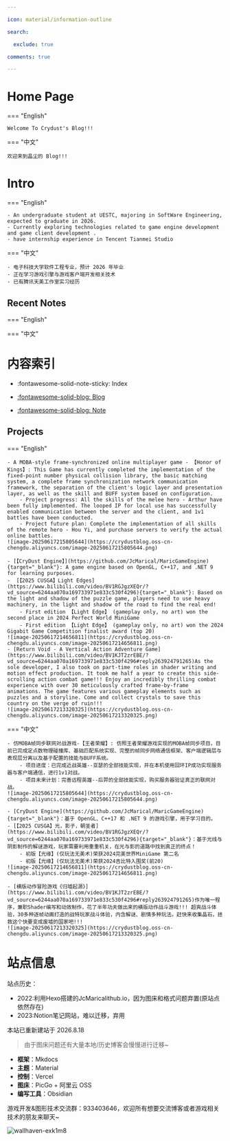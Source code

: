 ```yaml
---

icon: material/information-outline

search:

  exclude: true

comments: true

---
```


# Home Page
=== "English"

	Welcome To Crydust's Blog!!!

=== "中文"

	欢迎来到晶尘的 Blog!!!
# Intro
=== "English"

    - An undergraduate student at UESTC, majoring in SoftWare Engineering, expected to graduate in 2026.
    - Currently exploring technologies related to game engine development and game client development .
    - have internship experience in Tencent Tianmei Studio

=== "中文"

    - 电子科技大学软件工程专业，预计 2026 年毕业
    - 正在学习游戏引擎与游戏客户端开发相关技术
    - 已有腾讯天美工作室实习经历


## Recent Notes

=== "English"

=== "中文"

<!-- RECENT NOTES -->


# 内容索引
<div class="grid cards" markdown>

- :fontawesome-solid-note-sticky: Index

- [:fontawesome-solid-blog: Blog](blog/index.md)

- [:fontawesome-solid-blog: Note](笔记主页.md)

</div>




## Projects

  

=== "English"

	- A MOBA-style frame-synchronized online multiplayer game - 【Honor of Kings】: This Game has currently completed the implementation of the fixed-point number physical collision library, the basic matching system, a complete frame synchronization network communication framework, the separation of the client's logic layer and presentation layer, as well as the skill and BUFF system based on configuration.
		- Project progress: All the skills of the melee hero - Arthur have been fully implemented. The looped IP for local use has successfully enabled communication between the server and the client, and 1v1 battles have been conducted.
		- Project future plan: Complete the implementation of all skills of the remote hero - Hou Yi, and purchase servers to verify the actual online battles.
	![image-20250617215805644](https://crydustblog.oss-cn-chengdu.aliyuncs.com/image-20250617215805644.png)
	
	- [【CryDust Engine】](https://github.com/JcMarical/MaricGameEngine){target="_blank"}: A game engine based on OpenGL, C++17, and .NET 9 for learning purposes.
	-  [【2025 CUSGA】Light Edges](https://www.bilibili.com/video/BV1RGJgzXEQr/?vd_source=6244aa070a169733971e833c530f4296){target="_blank"}: Based on the light and shadow of the puzzle game, players need to use heavy machinery, in the light and shadow of the road to find the real end!
		- First edition 【Light Edge】 (gameplay only, no art) won the second place in 2024 Perfect World MiniGame
		- First edition 【Light Edge】 (gameplay only, no art) won the 2024 Gigabit Game Competition finalist award (top 20)
	![image-20250617214656811](https://crydustblog.oss-cn-chengdu.aliyuncs.com/image-20250617214656811.png)
	- [Return Void - A Vertical Action Adventure Game](https://www.bilibili.com/video/BV1KJT2zrEBE/?vd_source=6244aa070a169733971e833c530f4296#reply263924791265)As the sole developer, I also took on part-time roles in shader writing and motion effect production. It took me half a year to create this side-scrolling action combat game!!! Enjoy an incredibly thrilling combat experience with over 30 meticulously crafted frame-by-frame animations. The game features various gameplay elements such as puzzles and a storyline. Come and collect crystals to save this country on the verge of ruin!!!
	![image-20250617213320325](https://crydustblog.oss-cn-chengdu.aliyuncs.com/image-20250617213320325.png)

=== "中文"

	- 仿MOBA帧同步联网对战游戏-【王者荣耀】: 仿照王者荣耀游戏实现的MOBA帧同步项目，目前已完成定点数物理碰撞库、基础匹配系统实现、完整的帧同步网络通信框架、客户端逻辑层与表现层分离以及基于配置的技能与BUFF系统。
		- 项目进度：已完成近战英雄--亚瑟的全部技能实现，并在本机使用回环IP成功实现服务器与客户端通信，进行1v1对战。
		- 项目未来计划：完善远程英雄--后羿的全部技能实现，购买服务器验证真正的联网对战。
	![image-20250617215805644](https://crydustblog.oss-cn-chengdu.aliyuncs.com/image-20250617215805644.png)

	- [CryDust Engine](https://github.com/JcMarical/MaricGameEngine){target="_blank"}：基于 OpenGL、C++17 和 .NET 9 的游戏引擎，用于学习目的。
	- [【2025 CUSGA】光，影子，朝圣者](https://www.bilibili.com/video/BV1RGJgzXEQr/?vd_source=6244aa070a169733971e833c530f4296){target="_blank"}：基于光线与阴影制作的解谜游戏，玩家需要利用重重机关，在光与影的道路中找到真正的终点！
		- 初版【光缘】(仅玩法无美术)荣获2024完美世界MiniGame 第二名
		- 初版【光缘】(仅玩法无美术)荣获2024吉比特入围奖(前20)
	![image-20250617214656811](https://crydustblog.oss-cn-chengdu.aliyuncs.com/image-20250617214656811.png)
	
	- [横版动作冒险游戏《归墟起源》](https://www.bilibili.com/video/BV1KJT2zrEBE/?vd_source=6244aa070a169733971e833c530f4296#reply263924791265)作为唯一程序，兼职Shader编写和动效制作，花了半年功夫做出来的横版动作战斗游戏!!! 超爽战斗体验，30多种逐帧动画打造的战特玩家战斗体验，内含解谜、剧情多种玩法。赶快来收集晶石，拯救这个快要变成废墟的国家吧!!!
	![image-20250617213320325](https://crydustblog.oss-cn-chengdu.aliyuncs.com/image-20250617213320325.png)
	








# 站点信息


站点历史：

- 2022:利用Hexo搭建的JcMaricalithub.io，因为图床和格式问题弃置(原站点依然存在)
- 2023:Notion笔记网站，难以迁移，弃用 


本站已重新建站于 2026.8.18
> 由于图床问题还有大量本地/历史博客会慢慢进行迁移~

- **框架**：Mkdocs
- **主题**：Material
- **控制**：Vercel
- **图床**：PicGo + 阿里云 OSS
- **编写工具**：Obsidian

游戏开发&图形技术交流群：933403646，欢迎所有想要交流博客或者游戏相关技术的朋友来聊天~

![wallhaven-exk1m8](https://crydustblog.oss-cn-chengdu.aliyuncs.com/wallhaven-exk1m8.jpg)




